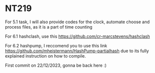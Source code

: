 # NT219

For 5.1 task, I will also provide codes for the clock, automate choose and process files, as it is a part of time counting 

For 6.1 hashclash, use this https://github.com/cr-marcstevens/hashclash

For 6.2 hashpump, I reccomend you to use this link https://github.com/mheistermann/HashPump-partialhash due to its fully explained instruction on how to compile. 

First commit on 22/12/2023, gonna be back here :)
